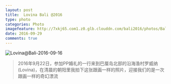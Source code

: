 ```yaml
---
layout: post
title:  Lovina Bali @2016
type: photo
categories: Photo
imagefeature: http://7xkj65.com1.z0.glb.clouddn.com/bali2016/photos/Bali-2016-dolphin-1.jpg?imageMogr2/thumbnail/!30p
date: 2016-09-29
comments: true
---
```


![Lovina@Bali-2016-09-16](http://7xkj65.com1.z0.glb.clouddn.com/bali2016/photos/Bali-2016-dolphin-1.jpg)

> 2016年9月22日，参加PP婚礼的一行来到巴厘岛北部的沿海渔村罗威纳(Lovina)，在清晨的朝阳里我拍下这张跟画一样的照片，迎接我们的是一次跟画一样的奇幻漂流